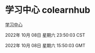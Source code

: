 # 学习中心 colearnhub
[学习中心](http://27.19.33.125:56308/colearnhub/)

2022年 10月 08日 星期六 23:50:03 CST

2022年 10月 08日 星期六 15:50:03 GMT
